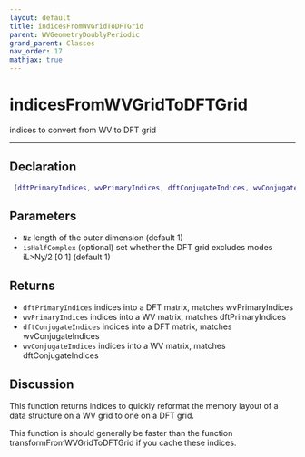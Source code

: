 ```yaml
---
layout: default
title: indicesFromWVGridToDFTGrid
parent: WVGeometryDoublyPeriodic
grand_parent: Classes
nav_order: 17
mathjax: true
---
```


#  indicesFromWVGridToDFTGrid

indices to convert from WV to DFT grid


---

## Declaration
```matlab
 [dftPrimaryIndices, wvPrimaryIndices, dftConjugateIndices, wvConjugateIndices] = indicesFromWVGridToDFTGrid(Nz,options)
```
## Parameters
+ `Nz`  length of the outer dimension (default 1)
+ `isHalfComplex`  (optional) set whether the DFT grid excludes modes iL>Ny/2 [0 1] (default 1)

## Returns
+ `dftPrimaryIndices`  indices into a DFT matrix, matches wvPrimaryIndices
+ `wvPrimaryIndices`  indices into a WV matrix, matches dftPrimaryIndices
+ `dftConjugateIndices`  indices into a DFT matrix, matches wvConjugateIndices
+ `wvConjugateIndices`  indices into a WV matrix, matches dftConjugateIndices

## Discussion

  This function returns indices to quickly reformat the memory
  layout of a data structure on a WV grid to one on a DFT grid.
 
  This function is should generally be faster than the function
  transformFromWVGridToDFTGrid if you cache these indices.
 
                

